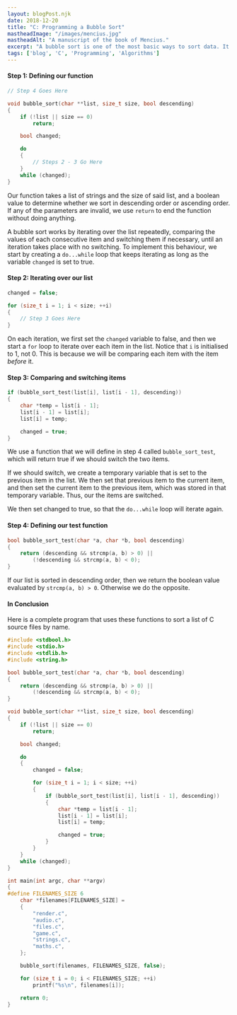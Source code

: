 ```yaml
---
layout: blogPost.njk
date: 2018-12-20
title: "C: Programming a Bubble Sort"
mastheadImage: "/images/mencius.jpg"
mastheadAlt: "A manuscript of the book of Mencius."
excerpt: "A bubble sort is one of the most basic ways to sort data. It is not efficient but the simplicity makes it a good place to start understanding the concepts. Today we will be implementing a bubble sort in C."
tags: ['blog', 'C', 'Programming', 'Algorithms']
---
```


#### Step 1: Defining our function

```c
// Step 4 Goes Here

void bubble_sort(char **list, size_t size, bool descending)
{
    if (!list || size == 0) 
        return;

    bool changed;

    do 
    {
        // Steps 2 - 3 Go Here
    }
    while (changed);
}
```

Our function takes a list of strings and the size of said list, and a boolean value to determine whether we sort in descending order or ascending order. If any of the parameters are invalid, we use `return` to end the function without doing anything.

A bubble sort works by iterating over the list repeatedly, comparing the values of each consecutive item and switching them if necessary, until an iteration takes place with no switching. To implement this behaviour, we start by creating a `do...while` loop that keeps iterating as long as the variable `changed` is set to true.

#### Step 2: Iterating over our list

```c
changed = false;

for (size_t i = 1; i < size; ++i)
{
    // Step 3 Goes Here
}
```

On each iteration, we first set the `changed` variable to false, and then we start a `for` loop to iterate over each item in the list. Notice that `i` is initialised to 1, not 0. This is because we will be comparing each item with the item *before* it.

#### Step 3: Comparing and switching items

```c
if (bubble_sort_test(list[i], list[i - 1], descending))
{
    char *temp = list[i - 1];
    list[i - 1] = list[i];
    list[i] = temp;

    changed = true;
}
```

We use a function that we will define in step 4 called `bubble_sort_test`, which will return true if we should switch the two items.

If we should switch, we create a temporary variable that is set to the previous item in the list. We then set that previous item to the current item, and then set the current item to the previous item, which was stored in that temporary variable. Thus, our the items are switched.

We then set changed to true, so that the `do...while` loop will iterate again.

#### Step 4: Defining our test function

```c
bool bubble_sort_test(char *a, char *b, bool descending)
{
    return (descending && strcmp(a, b) > 0) ||
        (!descending && strcmp(a, b) < 0);
}
```

If our list is sorted in descending order, then we return the boolean value evaluated by `strcmp(a, b) > 0`. Otherwise we do the opposite.

#### In Conclusion

Here is a complete program that uses these functions to sort a list of C source files by name.

```c
#include <stdbool.h>
#include <stdio.h>
#include <stdlib.h>
#include <string.h>

bool bubble_sort_test(char *a, char *b, bool descending)
{
    return (descending && strcmp(a, b) > 0) ||
        (!descending && strcmp(a, b) < 0);
}

void bubble_sort(char **list, size_t size, bool descending)
{
    if (!list || size == 0) 
        return;

    bool changed;

    do 
    {
        changed = false;

        for (size_t i = 1; i < size; ++i)
        {
            if (bubble_sort_test(list[i], list[i - 1], descending))
            {
                char *temp = list[i - 1];
                list[i - 1] = list[i];
                list[i] = temp;

                changed = true;
            }
        }
    }
    while (changed);
}

int main(int argc, char **argv)
{
#define FILENAMES_SIZE 6
    char *filenames[FILENAMES_SIZE] = 
    {
        "render.c",
        "audio.c",
        "files.c",
        "game.c",
        "strings.c",
        "maths.c",
    };

    bubble_sort(filenames, FILENAMES_SIZE, false);

    for (size_t i = 0; i < FILENAMES_SIZE; ++i)
        printf("%s\n", filenames[i]);

    return 0;
}
```
